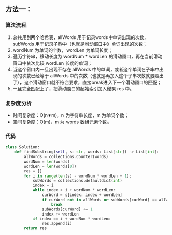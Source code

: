 ## 方法一：

### 算法流程

1. 总共用到两个哈希表，allWords 用于记录words中单词出现的次数，subWords 用于记录子串中（也就是滑动窗口中）单词出现的次数；
2. wordNum 为单词的个数，wordLen 为单词长度；
3. 遍历字符串，移动长度为 wordNum * wordLen 的滑动窗口，再在当前滑动窗口中依次比较 wordLen 长度的单词；
4. 当这个窗口内一旦出现不存在 allWords 中的单词，或者这个单词在子串中出现的次数已经等于 allWords 中的次数（也就是再加入这个子串次数就要超出了），这个滑动窗口就不符合要求，直接break进入下一个滑动窗口的匹配；
5. 一旦完全匹配上了，把滑动窗口的起始索引加入结果 res 中。

### 复杂度分析

* 时间复杂度：O(n∗m)，n 为字符串长度，m 为单词个数；
* 空间复杂度：O(m)，m 为 words 数组元素个数。

### 代码

``` python
class Solution:
    def findSubstring(self, s: str, words: List[str]) -> List[int]:
        allWords = collections.Counter(words)
        wordNum = len(words)
        wordLen = len(words[0])
        res = []
        for i in range(len(s) - wordNum * wordLen + 1):
            subWords = collections.defaultdict(int)
            index = i
            while index < i + wordNum * wordLen:
                curWord = s[index: index + wordLen]
                if curWord not in allWords or subWords[curWord] == allWords[curWord]:
                    break
                subWords[curWord] += 1
                index += wordLen
            if index == i + wordNum * wordLen:
                res.append(i)
        return res
```


